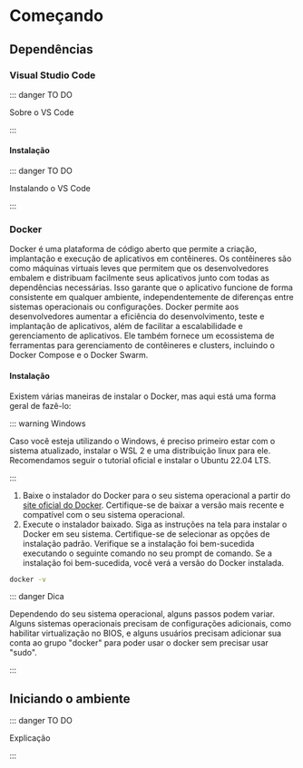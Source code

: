 # Começando

## Dependências

### Visual Studio Code

::: danger TO DO

Sobre o VS Code

:::

#### Instalação

::: danger TO DO

Instalando o VS Code

:::

### Docker

Docker é uma plataforma de código aberto que permite a criação, implantação e
execução de aplicativos em contêineres. Os contêineres são como máquinas
virtuais leves que permitem que os desenvolvedores embalem e distribuam
facilmente seus aplicativos junto com todas as dependências necessárias. Isso
garante que o aplicativo funcione de forma consistente em qualquer ambiente,
independentemente de diferenças entre sistemas operacionais ou configurações.
Docker permite aos desenvolvedores aumentar a eficiência do desenvolvimento,
teste e implantação de aplicativos, além de facilitar a escalabilidade e
gerenciamento de aplicativos. Ele também fornece um ecossistema de ferramentas
para gerenciamento de contêineres e clusters, incluindo o Docker Compose e o
Docker Swarm.

#### Instalação

Existem várias maneiras de instalar o Docker, mas aqui está uma forma geral de
fazê-lo:

::: warning Windows

Caso você esteja utilizando o Windows, é preciso primeiro estar com o sistema
atualizado, instalar o WSL 2 e uma distribuição linux para ele. Recomendamos
seguir o tutorial oficial e instalar o Ubuntu 22.04 LTS.

:::

1. Baixe o instalador do Docker para o seu sistema operacional a partir do
   [site oficial do Docker](https://www.docker.com/get-started). Certifique-se
   de baixar a versão mais recente e compatível com o seu sistema operacional.
2. Execute o instalador baixado. Siga as instruções na tela para instalar o
   Docker em seu sistema. Certifique-se de selecionar as opções de instalação
   padrão. Verifique se a instalação foi bem-sucedida executando o seguinte
   comando no seu prompt de comando. Se a instalação foi bem-sucedida, você verá
   a versão do Docker instalada.

```sh
docker -v
```

::: danger Dica

Dependendo do seu sistema operacional, alguns passos podem variar. Alguns
sistemas operacionais precisam de configurações adicionais, como habilitar
virtualização no BIOS, e alguns usuários precisam adicionar sua conta ao grupo
"docker" para poder usar o docker sem precisar usar "sudo".

:::

## Iniciando o ambiente

::: danger TO DO

Explicação

:::
